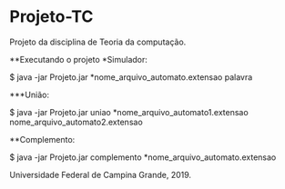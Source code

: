# Projeto-TC

Projeto da disciplina de Teoria da computação.

**Executando o projeto
*Simulador:

$ java -jar Projeto.jar *nome_arquivo_automato.extensao palavra

***União:

$ java -jar Projeto.jar uniao *nome_arquivo_automato1.extensao nome_arquivo_automato2.extensao

**Complemento:

$ java -jar Projeto.jar complemento *nome_arquivo_automato.extensao


Universidade Federal de Campina Grande, 2019.
